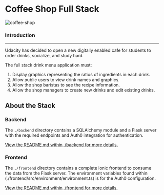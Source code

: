 # Coffee Shop Full Stack

![coffee-shop](https://user-images.githubusercontent.com/833824/82158436-d0be5c80-9855-11ea-9122-8ec4d8436aa5.jpg)

### Introduction

---------------------
Udacity has decided to open a new digitally enabled cafe for students to order drinks, socialize, and study hard. 

The full stack drink menu application must:

1) Display graphics representing the ratios of ingredients in each drink.
2) Allow public users to view drink names and graphics.
3) Allow the shop baristas to see the recipe information.
4) Allow the shop managers to create new drinks and edit existing drinks.


## About the Stack

### Backend

The `./backend` directory contains a SQLAlchemy module and a Flask server with the required endpoints and Auth0 integration for authentication.

[View the README.md within ./backend for more details.](./backend/README.md)

### Frontend

The `./frontend` directory contains a complete Ionic frontend to consume the data from the Flask server. The environment variables found within (./frontend/src/environment/environment.ts) is for the Auth0 configuration. 

[View the README.md within ./frontend for more details.](./frontend/README.md)
